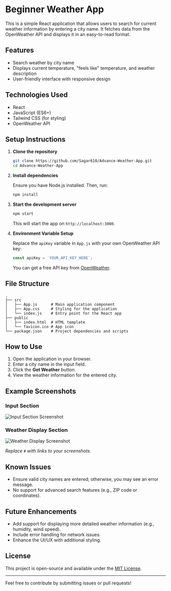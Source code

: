 # Beginner Weather App

This is a simple React application that allows users to search for current weather information by entering a city name. It fetches data from the OpenWeather API and displays it in an easy-to-read format.

## Features

- Search weather by city name
- Displays current temperature, "feels like" temperature, and weather description
- User-friendly interface with responsive design

## Technologies Used

- React
- JavaScript (ES6+)
- Tailwind CSS (for styling)
- OpenWeather API

## Setup Instructions

1. **Clone the repository**

   ```bash
   git clone https://github.com/Sagar610/Advance-Weather-App.git
   cd Advance-Weather-App
   ```

2. **Install dependencies**

   Ensure you have Node.js installed. Then, run:

   ```bash
   npm install
   ```

3. **Start the development server**

   ```bash
   npm start
   ```

   This will start the app on `http://localhost:3000`.

4. **Environment Variable Setup**

   Replace the `apiKey` variable in `App.js` with your own OpenWeather API key:

   ```javascript
   const apiKey = `YOUR_API_KEY_HERE`;
   ```

   You can get a free API key from [OpenWeather](https://openweathermap.org/api).

## File Structure

```
.
├── src
│   ├── App.js      # Main application component
│   ├── App.css     # Styling for the application
│   └── index.js    # Entry point for the React app
├── public
│   ├── index.html  # HTML template
│   └── favicon.ico # App icon
└── package.json    # Project dependencies and scripts
```

## How to Use

1. Open the application in your browser.
2. Enter a city name in the input field.
3. Click the **Get Weather** button.
4. View the weather information for the entered city.

## Example Screenshots

### Input Section
![Input Section Screenshot](#)

### Weather Display Section
![Weather Display Screenshot](#)

_Replace `#` with links to your screenshots._

## Known Issues

- Ensure valid city names are entered; otherwise, you may see an error message.
- No support for advanced search features (e.g., ZIP code or coordinates).

## Future Enhancements

- Add support for displaying more detailed weather information (e.g., humidity, wind speed).
- Include error handling for network issues.
- Enhance the UI/UX with additional styling.

## License

This project is open-source and available under the [MIT License](LICENSE).

---

Feel free to contribute by submitting issues or pull requests!
